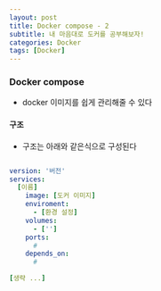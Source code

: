```yaml
---
layout: post
title: Docker compose - 2
subtitle: 내 마음대로 도커를 공부해보자!
categories: Docker
tags: [Docker]
---
```


### Docker compose

- docker 이미지를 쉽게 관리해줄 수 있다

#### 구조

- 구조는 아래와 같은식으로 구성된다

```docker-compose.yml

version: '버전'
services:
  [이름]
    image: [도커 이미지]
    enviroment:
      - [환경 설정]
    volumes:
      - ['']
    ports:
      #
    depends_on:
      #

[생략 ...]

```
